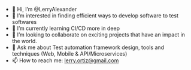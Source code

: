 - 👋 Hi, I’m @LerryAlexander
- 👀 I’m interested in finding efficient ways to develop software to test softwares 
- 🌱 I’m currently learning CI/CD more in deep
- 💞️ I’m looking to collaborate on exciting projects that have an impact in the world.
- 💬 Ask me about Test automation framework design, tools and techniques (Web, Mobile & API/Microservices)
- 📫 How to reach me: lerry.ortiz@gmail.com

<!---
LerryAlexander/LerryAlexander is a ✨ special ✨ repository because its `README.md` (this file) appears on your GitHub profile.
You can click the Preview link to take a look at your changes.
--->
